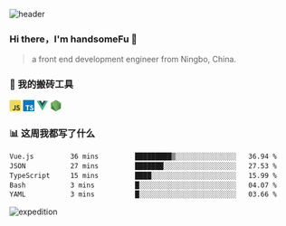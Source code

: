 ![header](https://raw.githubusercontent.com/fzq1998/fzq1998/master/header.png)

### Hi there，I'm handsomeFu 👋

> a front end development engineer from Ningbo, China.

### 🔧 我的搬砖工具
<code><img height="20" src="https://raw.githubusercontent.com/github/explore/80688e429a7d4ef2fca1e82350fe8e3517d3494d/topics/javascript/javascript.png" alt="javascript"></code>
<code><img height="20" src="https://raw.githubusercontent.com/github/explore/80688e429a7d4ef2fca1e82350fe8e3517d3494d/topics/typescript/typescript.png" alt="typescript"></code>
<code><img height="20" src="https://raw.githubusercontent.com/github/explore/80688e429a7d4ef2fca1e82350fe8e3517d3494d/topics/vue/vue.png" alt="vue"></code>
<code><img height="20" src="https://raw.githubusercontent.com/github/explore/80688e429a7d4ef2fca1e82350fe8e3517d3494d/topics/nodejs/nodejs.png" alt="nodejs"></code>



### 📊 这周我都写了什么
<!--START_SECTION:waka-->

```txt
Vue.js         36 mins         █████████▒░░░░░░░░░░░░░░░   36.94 %
JSON           27 mins         ███████░░░░░░░░░░░░░░░░░░   27.53 %
TypeScript     15 mins         ████░░░░░░░░░░░░░░░░░░░░░   15.99 %
Bash           3 mins          █░░░░░░░░░░░░░░░░░░░░░░░░   04.07 %
YAML           3 mins          █░░░░░░░░░░░░░░░░░░░░░░░░   03.66 %
```

<!--END_SECTION:waka-->


![expedition](https://raw.githubusercontent.com/fzq1998/fzq1998/master/expedition.gif)

